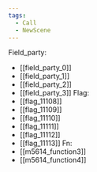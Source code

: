 ```yaml
---
tags:
  - Call
  - NewScene
---
```

Field_party:
- [[field_party_0]]
- [[field_party_1]]
- [[field_party_2]]
- [[field_party_3]]
Flag:
- [[flag_11108]]
- [[flag_11109]]
- [[flag_11110]]
- [[flag_11111]]
- [[flag_11112]]
- [[flag_11113]]
Fn:
- [[m5614_function3]]
- [[m5614_function4]]
